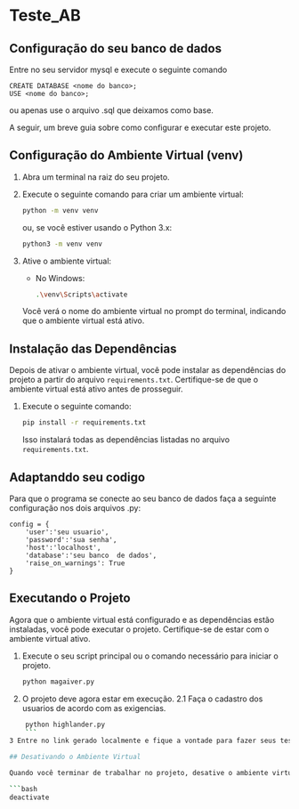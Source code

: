 # Teste_AB

## Configuração do seu banco de dados
Entre no seu servidor mysql e execute o  seguinte comando

```
CREATE DATABASE <nome do banco>;
USE <nome do banco>;
```
ou apenas use o arquivo .sql que deixamos como base.

A seguir, um breve guia sobre como configurar e executar este projeto.

## Configuração do Ambiente Virtual (venv)

1. Abra um terminal na raiz do seu projeto.

2. Execute o seguinte comando para criar um ambiente virtual:

    ```bash
    python -m venv venv
    ```

    ou, se você estiver usando o Python 3.x:

    ```bash
    python3 -m venv venv
    ```

3. Ative o ambiente virtual:

    - No Windows:

        ```bash
        .\venv\Scripts\activate
        ```
    Você verá o nome do ambiente virtual no prompt do terminal, indicando que o ambiente virtual está ativo.

## Instalação das Dependências

Depois de ativar o ambiente virtual, você pode instalar as dependências do projeto a partir do arquivo `requirements.txt`. Certifique-se de que o ambiente virtual está ativo antes de prosseguir.

1. Execute o seguinte comando:

    ```bash
    pip install -r requirements.txt
    ```

    Isso instalará todas as dependências listadas no arquivo `requirements.txt`.

## Adaptanddo seu codigo
Para que o programa se conecte ao seu banco de dados faça a seguinte configuração nos dois arquivos .py:
```
config = {
    'user':'seu usuario',
    'password':'sua senha',
    'host':'localhost',
    'database':'seu banco  de dados',
    'raise_on_warnings': True
}
```

## Executando o Projeto

Agora que o ambiente virtual está configurado e as dependências estão instaladas, você pode executar o projeto. Certifique-se de estar com o ambiente virtual ativo.

1. Execute o seu script principal ou o comando necessário para iniciar o projeto.

    ```bash
    python magaiver.py
    ```
2. O projeto deve agora estar em execução.
   2.1 Faça o cadastro dos usuarios de acordo com as exigencias.
```bash
    python highlander.py
    ```
3 Entre no link gerado localmente e fique a vontade para fazer seus testes.

## Desativando o Ambiente Virtual

Quando você terminar de trabalhar no projeto, desative o ambiente virtual:

```bash
deactivate
